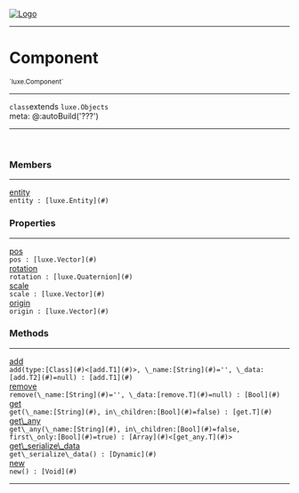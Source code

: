 
[![Logo](../../images/logo.png)](../../api/index.html)

---



<h1>Component</h1>
<small>`luxe.Component`</small>



---

`class`extends <code><span>luxe.Objects</span></code>
<span class="meta">
<br/>meta: @:autoBuild(&#x27;???&#x27;)
</span>


---

&nbsp;
&nbsp;



<h3>Members</h3> <hr/><span class="member apipage">
                <a name="entity"><a class="lift" href="#entity">entity</a></a><div class="clear"></div><code class="signature apipage">entity : [luxe.Entity](#)</code><br/></span>
            <span class="small_desc_flat"></span>



<h3>Properties</h3> <hr/><span class="member apipage">
                <a name="pos"><a class="lift" href="#pos">pos</a></a><div class="clear"></div><code class="signature apipage">pos : [luxe.Vector](#)</code><br/></span>
            <span class="small_desc_flat"></span><span class="member apipage">
                <a name="rotation"><a class="lift" href="#rotation">rotation</a></a><div class="clear"></div><code class="signature apipage">rotation : [luxe.Quaternion](#)</code><br/></span>
            <span class="small_desc_flat"></span><span class="member apipage">
                <a name="scale"><a class="lift" href="#scale">scale</a></a><div class="clear"></div><code class="signature apipage">scale : [luxe.Vector](#)</code><br/></span>
            <span class="small_desc_flat"></span><span class="member apipage">
                <a name="origin"><a class="lift" href="#origin">origin</a></a><div class="clear"></div><code class="signature apipage">origin : [luxe.Vector](#)</code><br/></span>
            <span class="small_desc_flat"></span>



<h3>Methods</h3> <hr/><span class="method apipage">
            <a name="add"><a class="lift" href="#add">add</a></a> <div class="clear"></div><code class="signature apipage">add(type:[Class](#)&lt;[add.T1](#)&gt;<span></span>, \_name:[String](#)<span>=&#x27;&#x27;</span>, \_data:[add.T2](#)<span>=null</span>) : [add.T1](#)</code><br/><span class="small_desc_flat"></span>
        </span>
    <span class="method apipage">
            <a name="remove"><a class="lift" href="#remove">remove</a></a> <div class="clear"></div><code class="signature apipage">remove(\_name:[String](#)<span>=&#x27;&#x27;</span>, \_data:[remove.T](#)<span>=null</span>) : [Bool](#)</code><br/><span class="small_desc_flat"></span>
        </span>
    <span class="method apipage">
            <a name="get"><a class="lift" href="#get">get</a></a> <div class="clear"></div><code class="signature apipage">get(\_name:[String](#)<span></span>, in\_children:[Bool](#)<span>=false</span>) : [get.T](#)</code><br/><span class="small_desc_flat"></span>
        </span>
    <span class="method apipage">
            <a name="get_any"><a class="lift" href="#get_any">get\_any</a></a> <div class="clear"></div><code class="signature apipage">get\_any(\_name:[String](#)<span></span>, in\_children:[Bool](#)<span>=false</span>, first\_only:[Bool](#)<span>=true</span>) : [Array](#)&lt;[get_any.T](#)&gt;</code><br/><span class="small_desc_flat"></span>
        </span>
    <span class="method apipage">
            <a name="get_serialize_data"><a class="lift" href="#get_serialize_data">get\_serialize\_data</a></a> <div class="clear"></div><code class="signature apipage">get\_serialize\_data() : [Dynamic](#)</code><br/><span class="small_desc_flat"></span>
        </span>
    <span class="method apipage">
            <a name="new"><a class="lift" href="#new">new</a></a> <div class="clear"></div><code class="signature apipage">new() : [Void](#)</code><br/><span class="small_desc_flat"></span>
        </span>
    





---

&nbsp;
&nbsp;
&nbsp;
&nbsp;